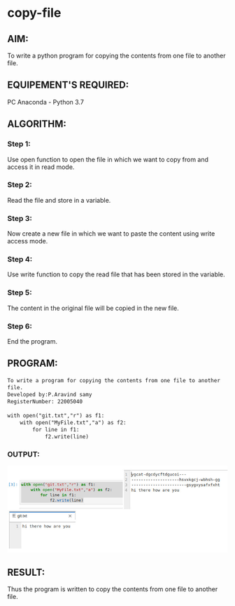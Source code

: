 # copy-file
## AIM:
To write a python program for copying the contents from one file to another file.
## EQUIPEMENT'S REQUIRED: 
PC
Anaconda - Python 3.7
## ALGORITHM: 
### Step 1:
Use open function to open the file in which we want to copy from and access it in read mode.

### Step 2:
Read the file and store in a variable.

### Step 3:
Now create a new file in which we want to paste the content using write access mode.

### Step 4:
Use write function to copy the read file that has been stored in the variable.

### Step 5:
The content in the original file will be copied in the new file.

### Step 6:
End the program.

## PROGRAM:
```
To write a program for copying the contents from one file to another file.
Developed by:P.Aravind samy
RegisterNumber: 22005040

with open("git.txt","r") as f1:
    with open("MyFile.txt","a") as f2:
        for line in f1:
            f2.write(line)

```

### OUTPUT:
![output](/copy.png)


## RESULT:
Thus the program is written to copy the contents from one file to another file.
